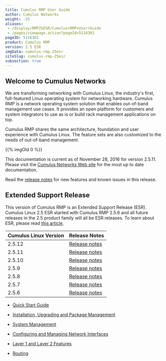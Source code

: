 ```yaml
---
title: Cumulus RMP User Guide
author: Cumulus Networks
weight: -25
aliases:
 - /display/RMP25ESR/Cumulus+RMP+User+Guide
 - /pages/viewpage.action?pageId=5116301
pageID: 5116301
product: Cumulus RMP
version: 2.5 ESR
imgData: cumulus-rmp-25esr
siteSlug: cumulus-rmp-25esr
subsection: true
---
```

## Welcome to Cumulus Networks</span>

We are transforming networking with Cumulus Linux, the industry's first,
full-featured Linux operating system for networking hardware. Cumulus
RMP is a network operating system solution that enables out-of-band
management use cases. It provides an open platform for customers and
system integrators to use as is or build rack management applications on
top.

Cumulus RMP shares the same architecture, foundation and user experience
with Cumulus Linux. The feature sets are also customized to the needs of
out-of-band management.

{{% imgOld 0 %}}

This documentation is current as of November 28, 2016 for version
2.5.11. Please visit the [Cumulus Networks Web site](http://docs.cumulusnetworks.com) for the most
up to date documentation.

Read the [release notes](https://support.cumulusnetworks.com/hc/en-us/articles/223501428)
for new features and known issues in this release.

## Extended Support Release</span>

This version of Cumulus RMP is an Extended Support Release (ESR).
Cumulus Linux 2.5 ESR started with Cumulus RMP 2.5.6 and all future
releases in the 2.5 product family will all be ESR releases. To learn
about ESR, please read [this
article](https://support.cumulusnetworks.com/hc/en-us/articles/217132357).

| Cumulus Linux Version | Release Notes                                                                       |
| --------------------- | ----------------------------------------------------------------------------------- |
| 2.5.12                | [Release notes](https://support.cumulusnetworks.com/hc/en-us/articles/115002080008) |
| 2.5.11                | [Release notes](https://support.cumulusnetworks.com/hc/en-us/articles/235463847)    |
| 2.5.10                | [Release notes](https://support.cumulusnetworks.com/hc/en-us/articles/223501428)    |
| 2.5.9                 | [Release notes](https://support.cumulusnetworks.com/hc/en-us/articles/222275567)    |
| 2.5.8                 | [Release notes](https://support.cumulusnetworks.com/hc/en-us/articles/220642147)    |
| 2.5.7                 | [Release notes](https://support.cumulusnetworks.com/hc/en-us/articles/218015557)    |
| 2.5.6                 | [Release notes](https://support.cumulusnetworks.com/hc/en-us/articles/216229858)    |

  - [Quick Start Guide](/version/cumulus-rmp-25esr/Quick-Start-Guide)

  - [Installation, Upgrading and Package
    Management](/version/cumulus-rmp-25esr/System-Management/Installation-Upgrading-and-Package-Management/)

  - [System Management](/version/cumulus-rmp-25esr/System-Management/)

  - [Configuring and Managing Network
    Interfaces](/version/cumulus-rmp-25esr/Configuring-and-Managing-Network-Interfaces/)

  - [Layer 1 and Layer 2
    Features](/version/cumulus-rmp-25esr/Layer-1-and-Layer-2-Features/)

  - [Routing](/version/cumulus-rmp-25esr/Routing)
